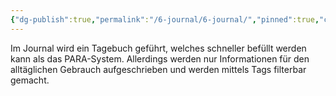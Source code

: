 ```yaml
---
{"dg-publish":true,"permalink":"/6-journal/6-journal/","pinned":true,"created":"2024-04-18T14:01:29.028+02:00","updated":"2024-05-12T11:44:52.003+02:00"}
---
```



Im Journal wird ein Tagebuch geführt, welches schneller befüllt werden kann als das PARA-System. Allerdings werden nur Informationen für den alltäglichen Gebrauch aufgeschrieben und werden mittels Tags filterbar gemacht.